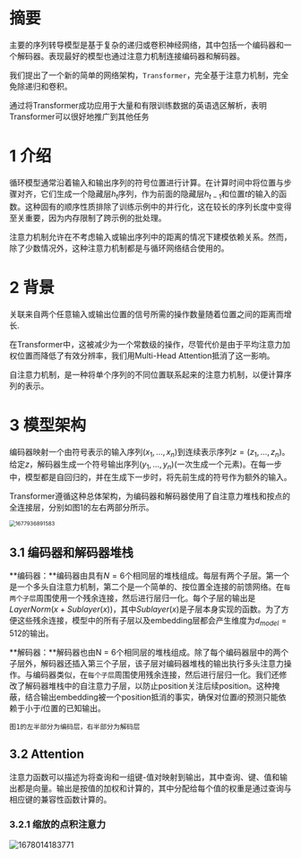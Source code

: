 # 摘要

主要的序列转导模型是基于复杂的递归或卷积神经网络，其中包括一个编码器和一个解码器。表现最好的模型也通过注意力机制连接编码器和解码器。

我们提出了一个新的简单的网络架构，`Transformer`，完全基于注意力机制，完全免除递归和卷积。

通过将Transformer成功应用于大量和有限训练数据的英语选区解析，表明Transformer可以很好地推广到其他任务

# 1	介绍

循环模型通常沿着输入和输出序列的符号位置进行计算。在计算时间中将位置与步骤对齐，它们生成一个隐藏层$h_t$序列，作为前面的隐藏层$h_{t-1}$和位置$t$的输入的函数。这种固有的顺序性质排除了训练示例中的并行化，这在较长的序列长度中变得至关重要，因为内存限制了跨示例的批处理。

注意力机制允许在不考虑输入或输出序列中的距离的情况下建模依赖关系。然而，除了少数情况外，这种注意力机制都是与循环网络结合使用的。

# 2	背景

关联来自两个任意输入或输出位置的信号所需的操作数量随着位置之间的距离而增长.

在Transformer中，这被减少为一个常数级的操作，尽管代价是由于平均注意力加权位置而降低了有效分辨率，我们用Multi-Head Attention抵消了这一影响。

自注意力机制，是一种将单个序列的不同位置联系起来的注意力机制，以便计算序列的表示。

# 3	模型架构

编码器映射一个由符号表示的输入序列$(x_1,\dots,x_n)$到连续表示序列$z=(z_1,\dots,z_n)$。给定$z$，解码器生成一个符号输出序列$(y_1,\dots,y_n)$(一次生成一个元素)。在每一步中，模型都是自回归的，并在生成下一步时，将先前生成的符号作为额外的输入。

Transformer遵循这种总体架构，为编码器和解码器使用了自注意力堆栈和按点的全连接层，分别如图1的左右两部分所示。

<img src="D:%5CTypora%5Cuser-image%5C1677936891583.png" alt="1677936891583" style="zoom:67%;" />

## 3.1	编码器和解码器堆栈

**编码器：**编码器由具有$N=6$个相同层的堆栈组成。每层有两个子层。第一个是一个多头自注意力机制，第二个是一个简单的、按位置全连接的前馈网络。在`每两个子层`周围使用一个残余连接，然后进行层归一化。每个子层的输出是$LayerNorm(x+Sublayer(x))$，其中$Sublayer(x)$是子层本身实现的函数。为了方便这些残余连接，模型中的所有子层以及embedding层都会产生维度为$d_{model}=512$的输出。

**解码器：**解码器也由N = 6个相同层的堆栈组成。除了每个编码器层中的两个子层外，解码器还插入第三个子层，该子层对编码器堆栈的输出执行多头注意力操作。与编码器类似，在`每个子层`周围使用残余连接，然后进行层归一化。我们还修改了解码器堆栈中的自注意力子层，以防止position关注后续position。这种掩蔽，结合输出embedding被一个position抵消的事实，确保对位置$i$的预测只能依赖于小于$i$位置的已知输出。

`图1的左半部分为编码层，右半部分为解码层`

## 3.2	Attention

注意力函数可以描述为将查询和一组键-值对映射到输出，其中查询、键、值和输出都是向量。输出是按值的加权和计算的，其中分配给每个值的权重是通过查询与相应键的兼容性函数计算的。

### 3.2.1	缩放的点积注意力

![1678014183771](D:%5CTypora%5Cuser-image%5C1678014183771.png)

